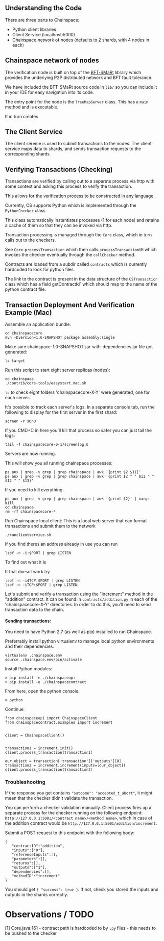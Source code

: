 ## Understanding the Code

There are three parts to Chainspace:

- Python client libraries
- Client Service (localhost:5000)
- Chainspace network of nodes (defaults to 2 shards, with 4 nodes in each)

## Chainspace network of nodes

The verification node is built on top of the [BFT-SMaRt](https://github.com/bft-smart/library) library which provides the underlying P2P distributed network and BFT fault tolerance.

We have included the BFT-SMaRt source code in `lib/` so you can include it in your IDE for easy navigation into its code.

The entry point for the node is the `TreeMapServer` class. This has a `main` method and is executable.

It in turn creates

## The Client Service

The client service is used to submit transactions to the nodes. The client service maps data to shards, and sends transaction requests to the corresponding shards.

## Verifying Transactions (Checking)

Transactions are verified by calling out to a separate process via http with some context and asking this process to verify the transaction.

This allows for the verification process to be constructed in any language.

Currently, CS supports Python which is implemented through the `PythonChecker` class.

This class automatically instantiates processes (1 for each node) and retains a cache of them so that they can be invoked via http.

Transaction processing is managed through the `Core` class, which in turn calls out to the checkers.

See `Core.processTransaction` which then calls `processTransactionVM` which invokes the checker eventually through the `callChecker` method.

Contracts are loaded from a subdir called `contracts` which is currently hardcoded to look for python files.

The link to the contract is present in the data structure of the `CSTransaction` class which has a field getContractId` which should map to the name of the python contract file.


## Transaction Deployment And Verification Example (Mac)

Assemble an application bundle:

```
cd chainspacecore
mvn -Dversion=1.0-SNAPSHOT package assembly:single
```

Make sure chainspace-1.0-SNAPSHOT-jar-with-dependencies.jar file got generated:

```
ls target
```


Run this script to start eight server replicas (nodes):

```
cd chainspace
./contrib/core-tools/easystart.mac.sh
```

`ls` to check eight folders 'chainspacecore-X-Y' were generated, one for each server.

It's possible to track each server's logs. In a separate console tab, run the following to display for the first server in the first shard:

```
screen -r s0n0
```

If you CMD+C in here you'll kill that process
so safer you can just tail the logs:
```
tail -f chainspacecore-0-1/screenlog.0
```

Servers are now running.

This will show you all running chainspace processes:

```
ps aux | grep -v grep | grep chainspace | awk '{print $2 $11}'
ps aux | grep -v grep | grep chainspace | awk '{print $2 " " $11 " " $12 " " $13}'
```

If you need to kill everything:

```
ps aux | grep -v grep | grep chainspace | awk '{print $2}' | xargs kill
cd chainspace
rm -rf chainspacecore-*
```

Run Chainspace local client: This is a local web server that can format transactions and submit them to the network

```
./runclientservice.sh
```

If you find theres an address already in use you can run

```
lsof -n -i:$PORT | grep LISTEN
```

To find out what it is

If that doesnt work try

```
lsof -n -i4TCP:$PORT | grep LISTEN
lsof -n -iTCP:$PORT | grep LISTEN
```

Let's submit and verify a transaction using the "increment" method in the "addition" contract. It can be found in `contracts/addition.py` in each of the 'chainspacecore-X-Y' directories. In order to do this, you'll need to send transaction data to the chain.

#### Sending transactions:

You need to have Python 2.7 (as well as pip) installed to run Chainspace.

Preferrably install python virtualenv to manage local python environments and their dependencies.

```
virtualenv .chainspace.env
source .chainspace.env/bin/activate
```


Install Python modules:

```
> pip install -e ./chainspaceapi
> pip install -e ./chainspacecontract
```



From here, open the python console:
```
> python
```
Continue:
```
from chainspaceapi import ChainspaceClient
from chainspacecontract.examples import increment


client = ChainspaceClient()


transaction1 = increment.init()
client.process_transaction(transaction1)

our_object = transaction['transaction']['outputs'][0]
transaction2 = increment.increment(inputs=[our_object])
client.process_transaction(transaction2)
```

### Troubleshooting

If the response you get contains `"outcome": "accepted_t_abort"`, it might mean that the checker didn't validate the transaction.

You can perform a checker validation manually. Client process fires up a separate process for the checker running on the following endpoint:
`http://127.0.0.1:5001/<contract name>/<method name>`, which in case of the addition contract would be `http://127.0.0.1:5001/addition/increment`.

Submit a POST request to this endpoint with the following body:

```
{  
   "contractID":"addition",
   "inputs":["0"],
   "referenceInputs":[],
   "parameters":[],
   "returns":[],
   "outputs":["1"],
   "dependencies":[],
   "methodID":"increment"
}
```

You should get `{ "success": true }`. If not, check you stored the inputs and outputs in the shards correctly.


# Observations / TODO

[1] Core.java:161 - contract path is hardcoded to by `.py` files - this needs to be pushed to the checker
